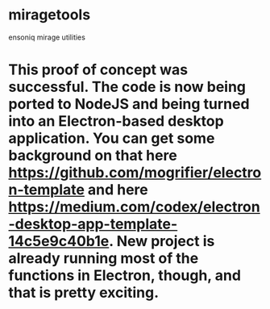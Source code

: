 # miragetools
ensoniq mirage utilities

# This proof of concept was successful. The code is now being ported to NodeJS and being turned into an Electron-based desktop application. You can get some background on that here https://github.com/mogrifier/electron-template and here https://medium.com/codex/electron-desktop-app-template-14c5e9c40b1e.  New project is already running most of the functions in Electron, though, and that is pretty exciting.
